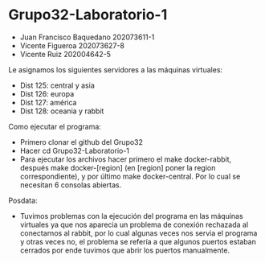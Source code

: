# Grupo32-Laboratorio-1
- Juan Francisco Baquedano  202073611-1
- Vicente Figueroa          202073627-8
- Vicente Ruiz              202004642-5

Le asignamos los siguientes servidores a las máquinas virtuales:
- Dist 125: central y asia
- Dist 126: europa
- Dist 127: américa
- Dist 128: oceania y rabbit

Como ejecutar el programa:
- Primero clonar el github del Grupo32
- Hacer cd Grupo32-Laboratorio-1
- Para ejecutar los archivos hacer primero el make docker-rabbit,
después make docker-[region] (en [region] poner la region correspondiente),
y por último make docker-central. Por lo cual se necesitan 6 consolas abiertas.

Posdata:
- Tuvimos problemas con la ejecución del programa en las máquinas virtuales
ya que nos aparecia un problema de conexión rechazada al conectarnos al rabbit,
por lo cual algunas veces nos servia el programa y otras veces no, el problema
se refería a que algunos puertos estaban cerrados por ende tuvimos que abrir 
los puertos manualmente.
